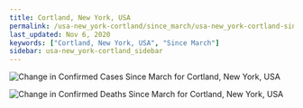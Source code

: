 ```yaml
---
title: Cortland, New York, USA
permalink: /usa-new_york-cortland/since_march/usa-new_york-cortland-since_march.html
last_updated: Nov 6, 2020
keywords: ["Cortland, New York, USA", "Since March"]
sidebar: usa-new_york-cortland_sidebar
---
```


![Change in Confirmed Cases Since March for Cortland, New York, USA](/covid_tracker/images/graphs/usa-new_york-cortland-delta_confirmed-since_march_graph.png)

![Change in Confirmed Deaths Since March for Cortland, New York, USA](/covid_tracker/images/graphs/usa-new_york-cortland-delta_deaths-since_march_graph.png)

